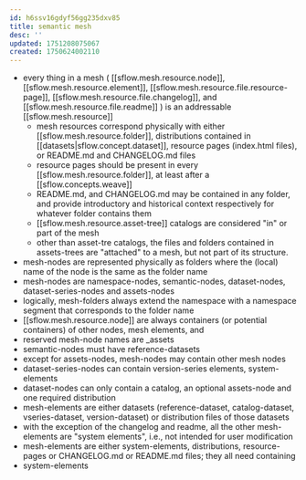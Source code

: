 ```yaml
---
id: h6ssv16gdyf56gg235dxv85
title: semantic mesh
desc: ''
updated: 1751208075067
created: 1750624002110
---
```


- every thing in a mesh ( [[sflow.mesh.resource.node]], [[sflow.mesh.resource.element]], [[sflow.mesh.resource.file.resource-page]], [[sflow.mesh.resource.file.changelog]], and [[sflow.mesh.resource.file.readme]] ) is an addressable [[sflow.mesh.resource]]
  - mesh resources correspond physically with either [[sflow.mesh.resource.folder]], distributions contained in [[datasets|sflow.concept.dataset]], resource pages (index.html files), or README.md and CHANGELOG.md files
  - resource pages should be present in every [[sflow.mesh.resource.folder]], at least after a [[sflow.concepts.weave]]
  - README.md, and CHANGELOG.md may be contained in any folder, and provide introductory and historical context respectively for whatever folder contains them
  - [[sflow.mesh.resource.asset-tree]] catalogs are considered "in" or part of the mesh
  - other than asset-tre catalogs, the files and folders contained in assets-trees are "attached" to a mesh, but not part of its structure.
- mesh-nodes are represented physically as folders where the (local) name of the  node is the same as the folder name
- mesh-nodes are namespace-nodes, semantic-nodes, dataset-nodes,  dataset-series-nodes and assets-nodes
- logically, mesh-folders always extend the namespace with a namespace segment  that corresponds to the folder name
- [[sflow.mesh.resource.node]] are always containers (or potential containers) of other nodes, mesh elements, and 
- reserved mesh-node names are _assets
- semantic-nodes must have reference-datasets
- except for assets-nodes, mesh-nodes may contain other mesh nodes
- dataset-series-nodes can contain version-series elements, system-elements
- dataset-nodes can only contain a catalog, an optional assets-node and one  required distribution
- mesh-elements are either datasets (reference-dataset, catalog-dataset,  vseries-dataset, version-dataset) or distribution files of those datasets
- with the exception of the changelog and readme, all the  other mesh-elements are "system elements", i.e., not intended for user modification
- mesh-elements are either system-elements, distributions, resource-pages or CHANGELOG.md or README.md files; they all need containing
- system-elements 
